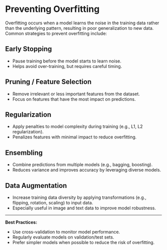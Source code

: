 # Preventing Overfitting

Overfitting occurs when a model learns the noise in the training data rather than the underlying pattern, resulting in poor generalization to new data. Common strategies to prevent overfitting include:

## Early Stopping

- Pause training before the model starts to learn noise.
- Helps avoid over-training, but requires careful timing.

## Pruning / Feature Selection

- Remove irrelevant or less important features from the dataset.
- Focus on features that have the most impact on predictions.

## Regularization

- Apply penalties to model complexity during training (e.g., L1, L2 regularization).
- Penalizes features with minimal impact to reduce overfitting.

## Ensembling

- Combine predictions from multiple models (e.g., bagging, boosting).
- Reduces variance and improves accuracy by leveraging diverse models.

## Data Augmentation

- Increase training data diversity by applying transformations (e.g., flipping, rotation, scaling) to input data.
- Especially useful in image and text data to improve model robustness.

---

**Best Practices:**

- Use cross-validation to monitor model performance.
- Regularly evaluate models on validation/test sets.
- Prefer simpler models when possible to reduce the risk of overfitting.

